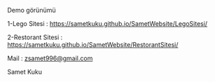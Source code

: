 Demo görünümü

1-Lego Sitesi : https://sametkuku.github.io/SametWebsite/LegoSitesi/

2-Restorant Sitesi : https://sametkuku.github.io/SametWebsite/RestorantSitesi/

Mail : zsamet996@gmail.com

Samet Kuku
